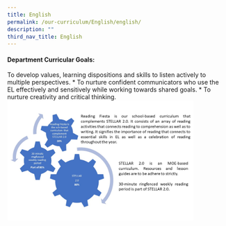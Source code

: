 ```yaml
---
title: English
permalink: /our-curriculum/English/english/
description: ""
third_nav_title: English
---
```

<h4>Department Curricular Goals:</h4>
To develop values, learning dispositions and skills to listen actively to multiple perspectives.  
*   To nurture confident communicators who use the EL effectively and sensitively while working towards shared goals.  
*   To nurture creativity and critical thinking.

<img src="/images/photo1.jpeg" style="width:85%">